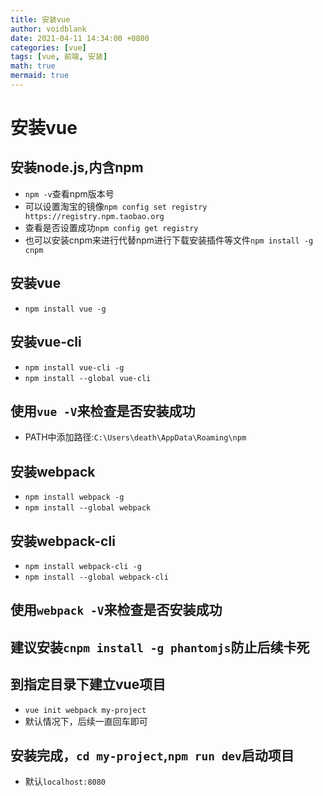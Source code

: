 ```yaml
---
title: 安装vue
author: voidblank
date: 2021-04-11 14:34:00 +0800
categories: [vue]
tags: [vue, 前端, 安装]
math: true
mermaid: true
---
```


# 安装vue

## 安装node.js,内含npm
- `npm -v`查看npm版本号
- 可以设置淘宝的镜像`npm config set registry https://registry.npm.taobao.org`
- 查看是否设置成功`npm config get registry`
- 也可以安装cnpm来进行代替npm进行下载安装插件等文件`npm install -g cnpm`

## 安装vue
- `npm install vue -g`

## 安装vue-cli
- `npm install vue-cli -g`
- `npm install --global vue-cli`

## 使用`vue -V`来检查是否安装成功
- PATH中添加路径:`C:\Users\death\AppData\Roaming\npm`

## 安装webpack
- `npm install webpack -g`
- `npm install --global webpack`

## 安装webpack-cli
- `npm install webpack-cli -g`
- `npm install --global webpack-cli`

## 使用`webpack -V`来检查是否安装成功

## 建议安装`cnpm install -g phantomjs`防止后续卡死

## 到指定目录下建立vue项目
- `vue init webpack my-project`
- 默认情况下，后续一直回车即可

## 安装完成，`cd my-project`,`npm run dev`启动项目
- 默认`localhost:8080`